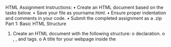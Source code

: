 HTML Assignment
Instructions:
•	Create an HTML document based on the tasks below.
•	Save your file as yourname.html.
•	Ensure proper indentation and comments in your code.
•	Submit the completed assignment as a .zip
Part 1: Basic HTML Structure
1.	Create an HTML document with the following structure:
o	<!DOCTYPE html> declaration.
o	<html>, <head>, and <body> tags.
o	A title for your webpage inside the <title> tag.
o	A heading (<h1>) with the text "Welcome to My Web Page!".
Part 2: Links and Navigation
2.	Inside the <body> tag, create:
o	A paragraph with some text about yourself.
o	A link (<a>) to your favorite website (open in a new tab).
o	An internal link to another section of your webpage (use id attributes).
Part 3: Images and Multimedia
3.	Insert an image using the <img> tag:
o	The image should have an alt attribute describing it.
o	Adjust the width and height appropriately.

Part 4: Forms and Input Fields
4.	Create an HTML form that includes:
o	A text input for the user's name.
o	An email input field.
o	A password input field.
o	A date picker for birthdate.
o	Radio buttons for selecting gender (Male/Female/Other).
o	A dropdown (<select>) with at least 3 options for favorite color.
o	A submit button.

Part 5: Tables and Lists
5.	Create:
o	An ordered list (<ol>) of your top 3 favorite movies.
o	An unordered list (<ul>) of your hobbies.
o	A table (<table>) with two columns (Course Name & Grade) and at least 3 rows.

Submission Guidelines
•	Name your file as yourname.html.
•	Ensure proper indentation and comments in your code.
•	Submit via email.

